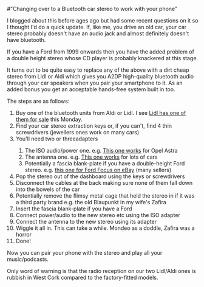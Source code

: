 #"Changing over to a Bluetooth car stereo to work with your phone"

I blogged about this before ages ago but had some recent questions on it so I thought I'd do a quick update. If, like me, you drive an old car, your car stereo probably doesn't have an audio jack and almost definitely doesn't have bluetooth.

If you have a Ford from 1999 onwards then you have the added problem of a double height stereo whose CD player is probably knackered at this stage.

It turns out to be quite easy to replace any of the above with a dirt cheap stereo from Lidl or Aldi which gives you A2DP high-quality bluetooth audio through your car speakers when you pair your smartphone to it. As an added bonus you get an acceptable hands-free system built in too.

The steps are as follows:
<ol>
	<li>Buy one of the bluetooth units from Aldi or Lidl. I see <a href="http://www.lidl.ie/cps/rde/xchg/SID-2D79591D-3B4CF92F/lidl_ri_ie/hs.xsl/index_17063.htm">Lidl has one of them for sale</a> this Monday.</li>
	<li>Find your car stereo extraction keys or, if you can't, find 4 thin screwdrivers (jewellers ones work on many cars)</li>
	<li>You'll need two or threeadapters</li>
<ol>
	<li>The ISO audio/power one. e.g. <a href="http://www.incarexpress.co.uk/view_product.php?partno=PC2044">This one works</a> for Opel Astra</li>
	<li>The antenna one. e.g. <a href="http://www.incarexpress.co.uk/view_product.php?partno=PC5100&amp;gclid=CMm0me6x46..">This one works</a> for lots of cars</li>
	<li>Potentially a fascia blank-plate if you have a double-height Ford stereo. e.g. <a href="http://www.ebay.co.uk/itm/Ford-Focus-Fascia-Facia-Panel-Adapter-Plate-Surround-/250595006485?pt=UK_CarsParts_Vehicles_CarParts_SM&amp;hash=item3a58a05815#ht_2340wt_1139">this one for Ford Focus on eBay</a> (many sellers)</li>
</ol>
	<li>Pop the stereo out of the dashboard using the keys or screwdrivers</li>
	<li>Disconnect the cables at the back making sure none of them fall down into the bowels of the car</li>
	<li>Potentially remove the flimsy metal cage that held the stereo in if it was a third party brand e.g. the old Blaupunkt in my wife's Zafira</li>
	<li>Insert the fascia blank-plate if you have a Ford</li>
	<li>Connect power/audio to the new stereo etc using the ISO adapter</li>
	<li>Connect the antenna to the new stereo using its adapter</li>
	<li>Wiggle it all in. This can take a while. Mondeo as a doddle, Zafira was a horror</li>
	<li>Done!</li>
</ol>
Now you can pair your phone with the stereo and play all your music/podcasts.

Only word of warning is that the radio reception on our two Lidl/Aldi ones is rubbish in West Cork compared to the factory-fitted models.

&nbsp;